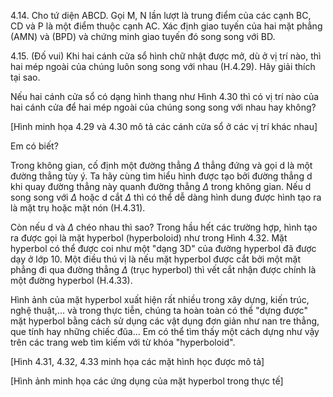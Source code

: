 4.14. Cho tứ diện ABCD. Gọi M, N lần lượt là trung điểm của các cạnh BC, CD và P là một điểm thuộc cạnh AC. Xác định giao tuyến của hai mặt phẳng (AMN) và (BPD) và chứng minh giao tuyến đó song song với BD.

4.15. (Đố vui) Khi hai cánh cửa sổ hình chữ nhật được mở, dù ở vị trí nào, thì hai mép ngoài của chúng luôn song song với nhau (H.4.29). Hãy giải thích tại sao.

Nếu hai cánh cửa sổ có dạng hình thang như Hình 4.30 thì có vị trí nào của hai cánh cửa để hai mép ngoài của chúng song song với nhau hay không?

[Hình minh họa 4.29 và 4.30 mô tả các cánh cửa sổ ở các vị trí khác nhau]

Em có biết?

Trong không gian, cố định một đường thẳng $\Delta$ thẳng đứng và gọi d là một đường thẳng tùy ý. Ta hãy cùng tìm hiểu hình được tạo bởi đường thẳng d khi quay đường thẳng này quanh đường thẳng $\Delta$ trong không gian. Nếu d song song với $\Delta$ hoặc d cắt $\Delta$ thì có thể dễ dàng hình dung được hình tạo ra là mặt trụ hoặc mặt nón (H.4.31).

Còn nếu d và $\Delta$ chéo nhau thì sao? Trong hầu hết các trường hợp, hình tạo ra được gọi là mặt hyperbol (hyperboloid) như trong Hình 4.32. Mặt hyperbol có thể được coi như một "dạng 3D" của đường hyperbol đã được dạy ở lớp 10. Một điều thú vị là nếu mặt hyperbol được cắt bởi một mặt phẳng đi qua đường thẳng $\Delta$ (trục hyperbol) thì vết cắt nhận được chính là một đường hyperbol (H.4.33).

Hình ảnh của mặt hyperbol xuất hiện rất nhiều trong xây dựng, kiến trúc, nghệ thuật,... và trong thực tiễn, chúng ta hoàn toàn có thể "dựng được" mặt hyperbol bằng cách sử dụng các vật dụng đơn giản như nan tre thẳng, que tính hay những chiếc đũa... Em có thể tìm thấy một cách dựng như vậy trên các trang web tìm kiếm với từ khóa "hyperboloid".

[Hình 4.31, 4.32, 4.33 minh họa các mặt hình học được mô tả]

[Hình ảnh minh họa các ứng dụng của mặt hyperbol trong thực tế]